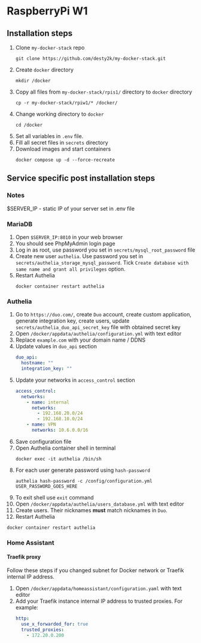 # RaspberryPi W1

## Installation steps

1. Clone `my-docker-stack` repo
    ```shell
    git clone https://github.com/desty2k/my-docker-stack.git
    ```
2. Create `docker` directory
    ```shell
    mkdir /docker
    ```
3. Copy all files from `my-docker-stack/rpis1/` directory to `docker` directory
    ```shell
    cp -r my-docker-stack/rpiw1/* /docker/
    ```
4. Change working directory to `docker`
    ```shell
    cd /docker
    ```
5. Set all variables in `.env` file.
6. Fill all secret files in `secrets` directory
7. Download images and start containers
    ```shell
    docker compose up -d --force-recreate
    ```

## Service specific post installation steps

### Notes

$SERVER_IP - static IP of your server set in .env file

### MariaDB
1. Open `$SERVER_IP:8010` in your web browser
2. You should see PhpMyAdmin login page
3. Log in as root, use password you set in `secrets/mysql_root_password` file
4. Create new user `authelia`. Use password you set in `secrets/authelia_storage_mysql_password`. 
   Tick `Create database with same name and grant all privileges` option.
5. Restart Authelia
    ```shell
    docker container restart authelia
    ```

### Authelia
1. Go to `https://duo.com/`, create `Duo` account, create custom application, generate integration key, create users, 
   update `secrets/authelia_duo_api_secret_key` file with obtained secret key
2. Open `/docker/appdata/authelia/configuration.yml` with text editor
3. Replace `example.com` with your domain name / DDNS
4. Update values in `duo_api` section
   ```yaml
   duo_api:
     hostname: ""
     integration_key: ""
   ```
5. Update your networks in `access_control` section
   ```yaml
   access_control:
     networks:
       - name: internal
         networks:
           - 192.168.20.0/24
           - 192.168.10.0/24
       - name: VPN
         networks: 10.6.0.0/16
   ```
6. Save configuration file
7. Open Authelia container shell in terminal
   ```shell
   docker exec -it authelia /bin/sh
   ```
8. For each user generate password using `hash-password`
   ```shell
   authelia hash-password -c /config/configuration.yml USER_PASSWORD_GOES_HERE
   ```
9. To exit shell use `exit` command
10. Open `/docker/appdata/authelia/users_database.yml` with text editor
11. Create users. Their nicknames __must__ match nicknames in `Duo`.
12. Restart Authelia
   ```shell
   docker container restart authelia
   ```

### Home Assistant

#### Traefik proxy
Follow these steps if you changed subnet for Docker network or Traefik internal IP address.
1. Open `/docker/appdata/homeassistant/configuration.yaml` with text editor
2. Add your Traefik instance internal IP address to trusted proxies. For example:
    ```yaml
    http:
      use_x_forwarded_for: true
      trusted_proxies:
        - 172.20.0.200
    ```
